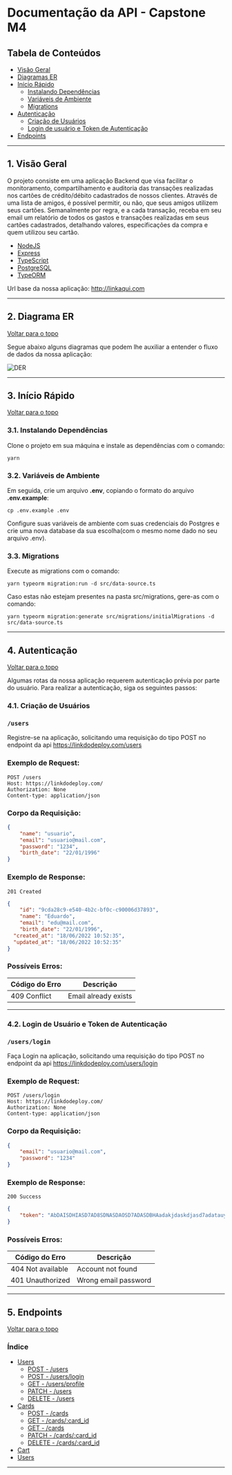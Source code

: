 # Documentação da API - Capstone M4

## Tabela de Conteúdos

- [Visão Geral](#1-visão-geral)
- [Diagramas ER](#2-diagrama-er)
- [Início Rápido](#3-início-rápido)
    - [Instalando Dependências](#31-instalando-dependências)
    - [Variáveis de Ambiente](#32-variáveis-de-ambiente)
    - [Migrations](#33-migrations)
- [Autenticação](#4-autenticação)
    - [Criação de Usuários](#41-criação-de-usuários)
    - [Login de usuário e Token de Autenticação](#42-login-de-usuário-e-token-de-autenticação)
- [Endpoints](#5-endpoints)

---
## 1. Visão Geral

O projeto consiste em uma aplicação Backend que visa facilitar o monitoramento, compartilhamento e auditoria das transações realizadas nos cartões de crédito/débito cadastrados de nossos clientes. Através de uma lista de amigos, é possível permitir, ou não, que seus amigos utilizem seus cartões. Semanalmente por regra, e a cada transação, receba em seu email um relatório de todos os gastos e transações realizadas em seus cartões cadastrados, detalhando valores, especificações da compra e quem utilizou seu cartão.

- [NodeJS](https://nodejs.org/en/)
- [Express](https://expressjs.com/pt-br/)
- [TypeScript](https://www.typescriptlang.org/)
- [PostgreSQL](https://www.postgresql.org/)
- [TypeORM](https://typeorm.io/)

Url base da nossa aplicação:
http://linkaqui.com

---
## 2. Diagrama ER
[ Voltar para o topo ](#tabela-de-conteúdos)


Segue abaixo alguns diagramas que podem lhe auxiliar a entender o fluxo de dados da nossa aplicação:

![DER](https://i.postimg.cc/zGGT2Y1v/diagrams.png)

---
## 3. Início Rápido
[ Voltar para o topo ](#tabela-de-conteúdos)


### 3.1. Instalando Dependências

Clone o projeto em sua máquina e instale as dependências com o comando:

```shell
yarn
```

### 3.2. Variáveis de Ambiente

Em seguida, crie um arquivo **.env**, copiando o formato do arquivo **.env.example**:
```
cp .env.example .env
```

Configure suas variáveis de ambiente com suas credenciais do Postgres e crie uma nova database da sua escolha(com o mesmo nome dado no seu arquivo .env).

### 3.3. Migrations

Execute as migrations com o comando:

```
yarn typeorm migration:run -d src/data-source.ts
```
Caso estas não estejam presentes na pasta src/migrations, gere-as com o comando:
```
yarn typeorm migration:generate src/migrations/initialMigrations -d src/data-source.ts
```
---
## 4. Autenticação
[ Voltar para o topo ](#tabela-de-conteúdos)


Algumas rotas da nossa aplicação requerem autenticação prévia por parte do usuário. Para realizar a autenticação, siga os seguintes passos:

### 4.1. Criação de Usuários
### `/users`

Registre-se na aplicação, solicitando uma requisição do tipo POST no endpoint da api https://linkdodeploy.com/users

### Exemplo de Request:
```
POST /users
Host: https://linkdodeploy.com/
Authorization: None
Content-type: application/json
```

### Corpo da Requisição:
```json
{
	"name": "usuario",
	"email": "usuario@mail.com",
	"password": "1234",
	"birth_date": "22/01/1996"
}
```

### Exemplo de Response:
```
201 Created
```

```json
{
	"id": "9cda28c9-e540-4b2c-bf0c-c90006d37893",
	"name": "Eduardo",
	"email": "edu@mail.com",
	"birth_date": "22/01/1996",
  "created_at": "18/06/2022 10:52:35",
  "updated_at": "18/06/2022 10:52:35"
}
```
### Possíveis Erros:
| Código do Erro | Descrição |
|----------------|-----------|
| 409 Conflict   | Email already exists |

---

### 4.2. Login de Usuário e Token de Autenticação
### `/users/login`

Faça Login na aplicação, solicitando uma requisição do tipo POST no endpoint da api https://linkdodeploy.com/users/login

### Exemplo de Request:
```
POST /users/login
Host: https://linkdodeploy.com/
Authorization: None
Content-type: application/json
```

### Corpo da Requisição:
```json
{
	"email": "usuario@mail.com",
	"password": "1234"
}
```
### Exemplo de Response:
```
200 Success
```

```json
{
	"token": "AbDAISDHIASD7AD8SDNASDAOSD7ADASDBHAadakjdaskdjasd7adatauya8dasdna7dDNAdandnDJjsDYDAS"
}
```
### Possíveis Erros:
| Código do Erro | Descrição |
|----------------|-----------|
| 404 Not available   | Account not found |
| 401 Unauthorized   | Wrong email password |

---
## 5. Endpoints

[ Voltar para o topo ](#tabela-de-conteúdos)

### Índice

- [Users](#1-users)
    - [POST - /users](#11-criação-de-usuário)
    - [POST - /users/login](#12-login-de-usuário)
    - [GET - /users/profile](#13-listando-usuário)
    - [PATCH - /users](#14-atualizar-usuário)
    - [DELETE - /users](#15-deletar-usuário)
- [Cards](#2-cards)
    - [POST - /cards](#21-criação-de-cards)
    - [GET - /cards/:card_id](#22-listagem-de-card-especifico)
    - [GET - /cards](#23-listagem-de-cards-disponíveis)
    - [PATCH - /cards/:card_id](#24-atualização-de-card)
    - [DELETE - /cards/:card_id](#25-deleção-de-card)
- [Cart](#3-cart)
- [Users](#4-buys)

---

